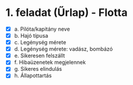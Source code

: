 # 1. feladat (Űrlap) - Flotta

- [x] a. Pilóta/kapitány neve
- [x] b. Hajó típusa
- [x] c. Legénység mérete
- [x] d. Legénység mérete: vadász, bombázó
- [x] e. Sikeresen felszállt
- [x] f. Hibaüzenetek megjelennek
- [x] g. Sikeres elindulás
- [x] h. Állapottartás